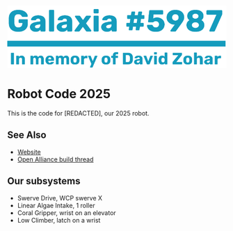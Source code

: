 ![](files/markdown/logo.png)
# Robot Code 2025
This is the code for [REDACTED], our 2025 robot.

## See Also
 - [Website](https://galaxia5987.com)
 - [Open Alliance build thread](https://www.chiefdelphi.com/t/frc-5987-galaxia-2025-build-thread-open-alliance)

## Our subsystems
 - Swerve Drive, WCP swerve X
 - Linear Algae Intake, 1 roller
 - Coral Gripper, wrist on an elevator
 - Low Climber, latch on a wrist